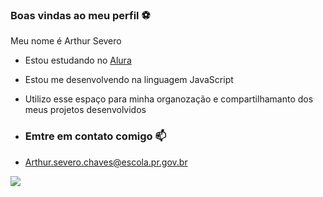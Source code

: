 ### Boas vindas ao meu perfil ⚽

Meu nome é Arthur Severo 

- Estou estudando no [Alura](https://www.Alura.com.br)
- Estou me desenvolvendo na linguagem JavaScript
- Utilizo esse espaço para minha organozação e compartilhamanto dos meus projetos desenvolvidos

- ### Emtre em contato comigo 📫

- Arthur.severo.chaves@escola.pr.gov.br

![](https://media1.tenor.com/m/fKqAw2W2LU8AAAAd/neymar-neymar-jr.gif)
